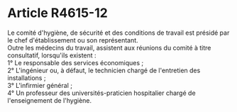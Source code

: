 # Article R4615-12

  
Le comité d'hygiène, de sécurité et des conditions de travail est présidé par le chef d'établissement ou son représentant.   
Outre les médecins du travail, assistent aux réunions du comité à titre consultatif, lorsqu'ils existent :   
1° Le responsable des services économiques ;   
2° L'ingénieur ou, à défaut, le technicien chargé de l'entretien des installations ;   
3° L'infirmier général ;   
4° Un professeur des universités-praticien hospitalier chargé de l'enseignement de l'hygiène.